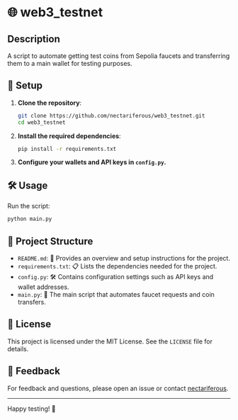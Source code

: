 
# 🌐 web3_testnet

## Description
A script to automate getting test coins from Sepolia faucets and transferring them to a main wallet for testing purposes.

## 🚀 Setup

1. **Clone the repository**:
    ```sh
    git clone https://github.com/nectariferous/web3_testnet.git
    cd web3_testnet
    ```

2. **Install the required dependencies**:
    ```sh
    pip install -r requirements.txt
    ```

3. **Configure your wallets and API keys in `config.py`.**

## 🛠 Usage

Run the script:
```sh
python main.py
```

## 📂 Project Structure

- `README.md`: 📄 Provides an overview and setup instructions for the project.
- `requirements.txt`: 📋 Lists the dependencies needed for the project.
- `config.py`: 🛠 Contains configuration settings such as API keys and wallet addresses.
- `main.py`: 🚀 The main script that automates faucet requests and coin transfers.

## 📝 License

This project is licensed under the MIT License. See the `LICENSE` file for details.

## 💬 Feedback

For feedback and questions, please open an issue or contact [nectariferous](https://github.com/nectariferous).

---

Happy testing! 🎉
